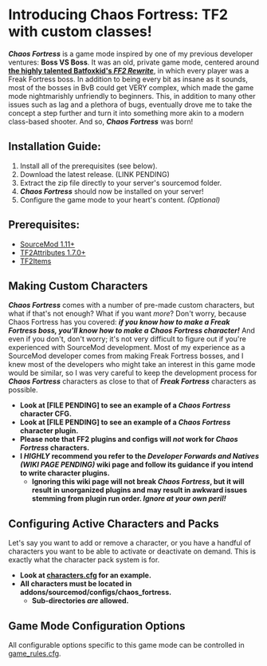 # Introducing Chaos Fortress: TF2 with custom classes!
***Chaos Fortress*** is a game mode inspired by one of my previous developer ventures: **Boss VS Boss**. It was an old, private game mode, centered around **[the highly talented Batfoxkid's _FF2 Rewrite_](https://github.com/Batfoxkid/Freak-Fortress-2-Rewrite)**, in which every player was a Freak Fortress boss. In addition to being every bit as insane as it sounds, most of the bosses in BvB could get VERY complex, which made the game mode nightmarishly unfriendly to beginners. This, in addition to many other issues such as lag and a plethora of bugs, eventually drove me to take the concept a step further and turn it into something more akin to a modern class-based shooter. And so, ***Chaos Fortress*** was born!

## Installation Guide:
  1. Install all of the prerequisites (see below).
  2. Download the latest release. (LINK PENDING)
  3. Extract the zip file directly to your server's sourcemod folder.
  4. ***Chaos Fortress*** should now be installed on your server!
  5. Configure the game mode to your heart's content. *(Optional)* 

## Prerequisites:
- [SourceMod 1.11+](https://www.sourcemod.net/downloads.php)
- [TF2Attributes 1.7.0+](https://github.com/FlaminSarge/tf2attributes)
- [TF2Items](https://github.com/asherkin/TF2Items)

## Making Custom Characters
***Chaos Fortress*** comes with a number of pre-made custom characters, but what if that's not enough? What if you want *more*? Don't worry, because Chaos Fortress has you covered: ***if you know how to make a Freak Fortress boss, you'll know how to make a Chaos Fortress character!*** And even if you don't, don't worry; it's not very difficult to figure out if you're experienced with SourceMod development. Most of my experience as a SourceMod developer comes from making Freak Fortress bosses, and I knew most of the developers who might take an interest in this game mode would be similar, so I was very careful to keep the development process for ***Chaos Fortress*** characters as close to that of ***Freak Fortress*** characters as possible.
  - **Look at [FILE PENDING] to see an example of a *Chaos Fortress* character CFG.**
  - **Look at [FILE PENDING] to see an example of a *Chaos Fortress* character plugin.**
  - **Please note that FF2 plugins and configs will *not* work for *Chaos Fortress* characters.**
  - **I *HIGHLY* recommend you refer to the *Developer Forwards and Natives (WIKI PAGE PENDING)* wiki page and follow its guidance if you intend to write character plugins.**
    - **Ignoring this wiki page will not break ***Chaos Fortress***, but it will result in unorganized plugins and may result in awkward issues stemming from plugin run order. *Ignore at your own peril!***

## Configuring Active Characters and Packs
Let's say you want to add or remove a character, or you have a handful of characters you want to be able to activate or deactivate on demand. This is exactly what the character pack system is for.
  - **Look at [characters.cfg](addons/sourcemod/data/chaos_fortress/characters.cfg) for an example.**
  - **All characters must be located in addons/sourcemod/configs/chaos_fortress.**
      - **Sub-directories *are* allowed.**
   
## Game Mode Configuration Options
All configurable options specific to this game mode can be controlled in [game_rules.cfg](addons/sourcemod/data/chaos_fortress/game_rules.cfg).
